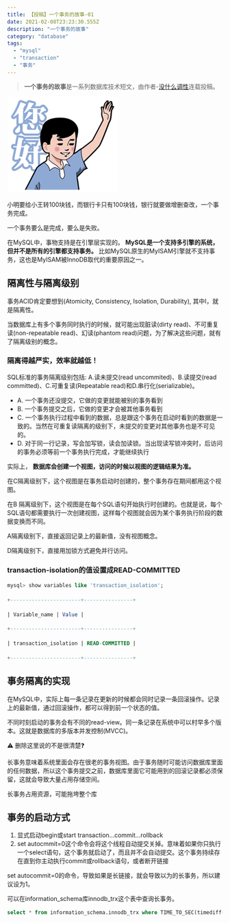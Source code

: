 ```yaml
---
title: 【投稿】一个事务的故事-01
date: 2021-02-08T23:23:30.555Z
description: "一个事务的故事"
category: "database"
tags:
  - "mysql"
  - "transaction"
  - "事务"
---
```

> **一个事务的故事**是一系列数据库技术短文，由作者-[没什么调性](https://github.com/MrTrans)连载投稿。

![hello](./xiaoming.jpg)

小明要给小王转100块钱，而银行卡只有100块钱，银行就要做增删查改，一个事务完成。

一个事务要么是完成，要么是失败。

在MySQL中，事物支持是在引擎层实现的。 **MySQL是一个支持多引擎的系统，但并不是所有的引擎都支持事务。** 比如MySQL原生的MyISAM引擎就不支持事务，这也是MyISAM被InnoDB取代的重要原因之一。
## 隔离性与隔离级别
事务ACID肯定要想到(Atomicity, Consistency, Isolation, Durability), 其中I，就是隔离性。

当数据库上有多个事务同时执行的时候，就可能出现脏读(dirty read)、不可重复读(non-repeatable read)、幻读(phantom read)问题，为了解决这些问题，就有了隔离级别的概念。
### 隔离得越严实，效率就越低！
SQL标准的事务隔离级别包括: A.读未提交(read uncommited)、B.读提交(read committed)、C.可重复读(Repeatable read)和D.串行化(serializable)。

* A. 一个事务还没提交，它做的变更就能被别的事务看到
* B. 一个事务提交之后，它做的变更才会被其他事务看到
* C. 一个事务执行过程中看到的数据，总是跟这个事务在启动时看到的数据是一致的。当然在可重复读隔离的级别下，未提交的变更对其他事务也是不可见的。
* D. 对于同一行记录，写会加写锁，读会加读锁。当出现读写锁冲突时，后访问的事务必须等前一个事务执行完成，才能继续执行

实际上， **数据库会创建一个视图，访问的时候以视图的逻辑结果为准。** 

在C隔离级别下，这个视图是在事务启动时创建的，整个事务存在期间都用这个视图。 

在B 隔离级别下，这个视图是在每个SQL语句开始执行时创建的。也就是说，每个SQL语句都需要执行一次创建视图，这样每个视图就会因为某个事务执行阶段的数据变换而不同。

A隔离级别下，直接返回记录上的最新值，没有视图概念。 

D隔离级别下，直接用加锁方式避免并行访问。

### transaction-isolation的值设置成READ-COMMITTED
```sql
mysql> show variables like 'transaction_isolation';

+-----------------------+----------------+

| Variable_name | Value |

+-----------------------+----------------+

| transaction_isolation | READ-COMMITTED |

+-----------------------+----------------+

```
## 事务隔离的实现
在MySQL中，实际上每一条记录在更新的时候都会同时记录一条回滚操作。记录上的最新值，通过回滚操作，都可以得到前一个状态的值。

不同时刻启动的事务会有不同的read-view。同一条记录在系统中可以村早多个版本。这就是数据库的多版本并发控制(MVCC)。

⚠️ 删除这里说的不是很清楚❓

长事务意味着系统里面会存在很老的事务视图。由于事务随时可能访问数据库里面的任何数据，所以这个事务提交之前，数据库里面它可能用到的回滚记录都必须保留，这就会导致大量占用存储空间。

长事务占用资源，可能拖垮整个库

## 事务的启动方式
1. 显式启动begin或start transaction...commit...rollback
2. set autocmmit=0这个命令会将这个线程自动提交关掉。意味着如果你只执行一个select语句，这个事务就启动了，而且并不会自动提交。这个事务持续存在直到你主动执行commit或rollback语句，或者断开链接

set autocommit=0的命令，导致如果是长链接，就会导致以为的长事务，所以建议设为1。

可以在information_schema库innodb_trx这个表中查询长事务。
```sql
select * from information_schema.innodb_trx where TIME_TO_SEC(timediff(now(),trx_started))>60
```


